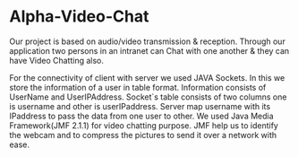 Alpha-Video-Chat
================
Our project is based on audio/video transmission & reception. Through our application two persons in an intranet can Chat with one another & they can have Video Chatting also.

For the connectivity of client with server we used JAVA Sockets. In this we store the information of a user in table format. Information consists of UserName and UserIPAddress.
Socket`s table consists of two columns one is username and other is userIPaddress. Server map username with its IPaddress to pass the data from one user to other.
We used Java Media Framework(JMF 2.1.1) for video chatting purpose. JMF help us to identify the webcam and to compress the pictures to send it over a network with ease.
